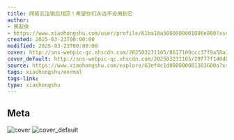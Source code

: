 ```yaml
---
title: 网易云注销后找回！希望你们永远不会用到它
author:
- 黑胶侠
- https://www.xiaohongshu.com/user/profile/61ba10a5000000001000e080?xsec_token=undefined
created: 2025-03-23T00:00:00
modified: 2025-03-23T00:00:00
cover: http://sns-webpic-qc.xhscdn.com/202503231105/8617109ccc37f9a58a1cd31dba21df1f/1000g00822dh4i24fq03g5odq22ik1o4044ko5a8!nc_n_webp_prv_1
cover_default: http://sns-webpic-qc.xhscdn.com/202503231105/29f77f148d07c9f0df337e9aa336c167/1000g00822dh4i24fq03g5odq22ik1o4044ko5a8!nc_n_webp_mw_1
source: https://www.xiaohongshu.com/explore/63ef4c1d000000001303600a?xsec_token=AB86hS-sqpvd3mWQz2tOSfMPpklHu8x4RuSAeXt1nllpA=
tags: xiaohongshu/normal
tags-link:
type: xiaohongshu
---
```


## Meta

![cover](http://sns-webpic-qc.xhscdn.com/202503231105/8617109ccc37f9a58a1cd31dba21df1f/1000g00822dh4i24fq03g5odq22ik1o4044ko5a8!nc_n_webp_prv_1)
![cover_default](http://sns-webpic-qc.xhscdn.com/202503231105/29f77f148d07c9f0df337e9aa336c167/1000g00822dh4i24fq03g5odq22ik1o4044ko5a8!nc_n_webp_mw_1)
